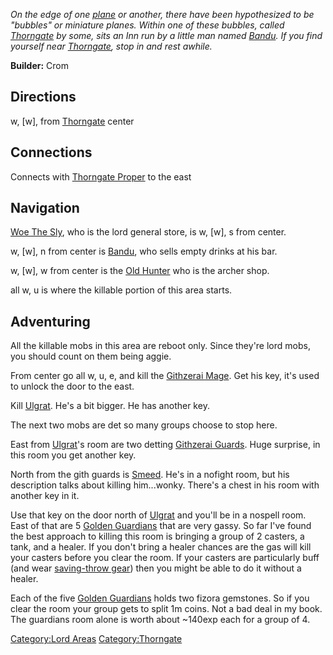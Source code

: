 *On the edge of one [plane](:Category:Lord_Planes.md "wikilink") or
another, there have been hypothesized to be "bubbles" or miniature
planes. Within one of these bubbles, called
[Thorngate](:Category:Thorngate.md "wikilink") by some, sits an Inn run
by a little man named [Bandu](Bandu "wikilink"). If you find yourself
near [Thorngate](:Category:Thorngate.md "wikilink"), stop in and rest
awhile.*

**Builder:** Crom

## Directions

w, \[w\], from [Thorngate](:Category:Thorngate.md "wikilink") center

## Connections

Connects with [Thorngate
Proper](:Category:Thorngate_Proper.md "wikilink") to the east

## Navigation

[Woe The Sly](Woe_The_Sly "wikilink"), who is the lord general store, is
w, \[w\], s from center.

w, \[w\], n from center is [Bandu](Bandu "wikilink"), who sells empty
drinks at his bar.

w, \[w\], w from center is the [Old Hunter](Old_Hunter "wikilink") who
is the archer shop.

all w, u is where the killable portion of this area starts.

## Adventuring

All the killable mobs in this area are reboot only. Since they're lord
mobs, you should count on them being aggie.

From center go all w, u, e, and kill the [Githzerai
Mage](Githzerai_Mage "wikilink"). Get his key, it's used to unlock the
door to the east.

Kill [Ulgrat](Ulgrat "wikilink"). He's a bit bigger. He has another key.

The next two mobs are det so many groups choose to stop here.

East from [Ulgrat](Ulgrat "wikilink")'s room are two detting [Githzerai
Guards](Githzerai_Guard "wikilink"). Huge surprise, in this room you get
another key.

North from the gith guards is [Smeed](Smeed "wikilink"). He's in a
nofight room, but his description talks about killing him...wonky.
There's a chest in his room with another key in it.

Use that key on the door north of [Ulgrat](Ulgrat "wikilink") and you'll
be in a nospell room. East of that are 5 [Golden
Guardians](Golden_Guardian "wikilink") that are very gassy. So far I've
found the best approach to killing this room is bringing a group of 2
casters, a tank, and a healer. If you don't bring a healer chances are
the gas will kill your casters before you clear the room. If your
casters are particularly buff (and wear [saving-throw
gear](:Category:Lord_Save_Vs_Spell_Gear.md "wikilink")) then you might
be able to do it without a healer.

Each of the five [Golden Guardians](Golden_Guardian "wikilink") holds
two fizora gemstones. So if you clear the room your group gets to split
1m coins. Not a bad deal in my book. The guardians room alone is worth
about \~140exp each for a group of 4.

[Category:Lord Areas](Category:Lord_Areas "wikilink")
[Category:Thorngate](Category:Thorngate "wikilink")
